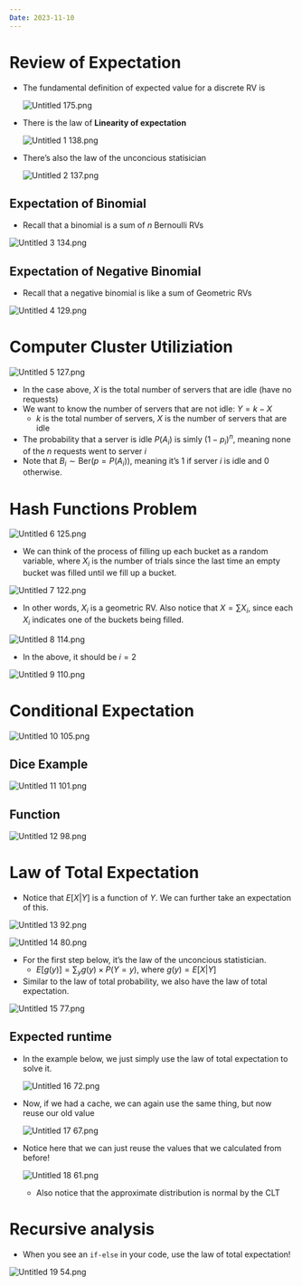 ```yaml
---
Date: 2023-11-10
---
```

# Review of Expectation

- The fundamental definition of expected value for a discrete RV is
    
    ![Untitled 175.png](attachments/Untitled%20175.png)
    
- There is the law of **Linearity of expectation**
    
    ![Untitled 1 138.png](attachments/Untitled%201%20138.png)
    
- There’s also the law of the unconcious statisician
    
    ![Untitled 2 137.png](attachments/Untitled%202%20137.png)
    

## Expectation of Binomial

- Recall that a binomial is a sum of $n$﻿ Bernoulli RVs

![Untitled 3 134.png](attachments/Untitled%203%20134.png)

## Expectation of Negative Binomial

- Recall that a negative binomial is like a sum of Geometric RVs

![Untitled 4 129.png](attachments/Untitled%204%20129.png)

# Computer Cluster Utiliziation

![Untitled 5 127.png](attachments/Untitled%205%20127.png)

- In the case above, $X$﻿ is the total number of servers that are idle (have no requests)
- We want to know the number of servers that are not idle: $Y = k - X$﻿
    - $k$﻿ is the total number of servers, $X$﻿ is the number of servers that are idle
- The probability that a server is idle $P(A_i)$﻿ is simly $(1 - p_i)^n$﻿, meaning none of the $n$﻿ requests went to server $i$﻿
- Note that $B_i \sim \text{Ber}(p = P(A_i))$﻿, meaning it’s 1 if server $i$﻿ is idle and $0$﻿ otherwise.

# Hash Functions Problem

![Untitled 6 125.png](attachments/Untitled%206%20125.png)

- We can think of the process of filling up each bucket as a random variable, where $X_i$﻿ is the number of trials since the last time an empty bucket was filled until we fill up a bucket.

![Untitled 7 122.png](attachments/Untitled%207%20122.png)

- In other words, $X_i$﻿ is a geometric RV. Also notice that $X = \sum X_i$﻿, since each $X_i$﻿ indicates one of the buckets being filled.

![Untitled 8 114.png](attachments/Untitled%208%20114.png)

- In the above, it should be $i = 2$﻿

![Untitled 9 110.png](attachments/Untitled%209%20110.png)

# Conditional Expectation

![Untitled 10 105.png](attachments/Untitled%2010%20105.png)

## Dice Example

![Untitled 11 101.png](attachments/Untitled%2011%20101.png)

## Function

![Untitled 12 98.png](attachments/Untitled%2012%2098.png)

# Law of Total Expectation

- Notice that $E[X | Y]$﻿ is a function of $Y$﻿. We can further take an expectation of this.

![Untitled 13 92.png](attachments/Untitled%2013%2092.png)

![Untitled 14 80.png](attachments/Untitled%2014%2080.png)

- For the first step below, it’s the law of the unconcious statistician.
    - $E[g(y)] = \sum_y g(y) \times P(Y = y)$﻿, where $g(y) = E[X|Y]$﻿
- Similar to the law of total probability, we also have the law of total expectation.

![Untitled 15 77.png](attachments/Untitled%2015%2077.png)

## Expected runtime

- In the example below, we just simply use the law of total expectation to solve it.
    
    ![Untitled 16 72.png](attachments/Untitled%2016%2072.png)
    
- Now, if we had a cache, we can again use the same thing, but now reuse our old value
    
    ![Untitled 17 67.png](attachments/Untitled%2017%2067.png)
    
- Notice here that we can just reuse the values that we calculated from before!
    
    ![Untitled 18 61.png](attachments/Untitled%2018%2061.png)
    
    - Also notice that the approximate distribution is normal by the CLT

# Recursive analysis

- When you see an `if-else` in your code, use the law of total expectation!

![Untitled 19 54.png](attachments/Untitled%2019%2054.png)
